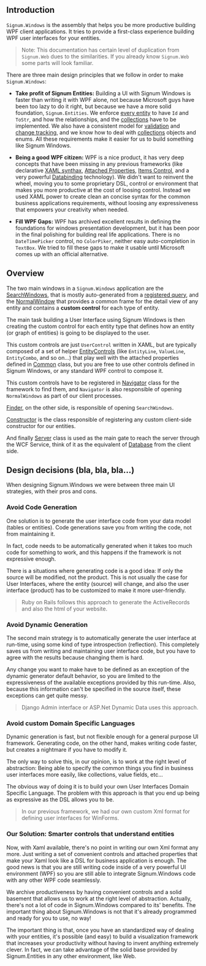## Introduction

`Signum.Windows` is the assembly that helps you be more productive building WPF client applications. It tries to provide a first-class experience building WPF user interfaces for your entities. 

> Note: This documentation has certain level of duplication from `Signum.Web` dues to the similarities. If you already know `Signum.Web` some parts will look familiar.

There are three main design principles that we follow in order to make `Signum.Windows`:

* **Take profit of Signum Entities:** Building a UI with Signum Windows is faster than writing it with WPF alone, not because Microsoft guys have been too lazy to do it right, but because we have a more solid foundation, `Signum.Entities`. We enforce [every entity](../Signum.Entities/BaseEntities.md) to have `Id` and `ToStr`, and how the relationships, and the [collections](../Signum.Entities/MList.md) have to be implemented. We also have a consistent model for [validation](../Signum.Entities/Validation.md) and [change tracking](../Signum.Entities/ChangeTracking.md), and we know how to deal with [collections](../Signum.Entities/Lite.md) objects and enums. All these requirements make it easier for us to build something like Signum Windows.

* **Being a good WPF citizen:** WPF is a nice product, it has very deep concepts that have been missing in any previous frameworks (like declarative [XAML synthax](http://msdn.microsoft.com/en-us/library/ms752059.aspx), [Attached Properties](http://msdn.microsoft.com/en-us/library/ms749011.aspx), [Items Control](http://www.wpf-tutorial.com/list-controls/itemscontrol/), and a very powerful [Databinding](http://msdn.microsoft.com/en-us/library/ms750612.aspx) technology). We didn't want to reinvent the wheel, moving you to some proprietary DSL, control or environment that makes you more productive at the cost of loosing control. Instead we used XAML power to create clean an concise syntax for the common business applications requirements, without loosing any expressiveness that empowers your creativity when needed. 

* **Fill WPF Gaps:** WPF has archived excellent results in defining the foundations for windows presentation development, but it has been poor in the final polishing for building real life applications. There is no `DateTimePicker` control, no `ColorPiker`, neither easy auto-completion in `TextBox`. We tried to fill these gaps to make it usable until Microsoft comes up with an official alternative. 

## Overview

The two main windows in a `Signum.Windows` application are the [SearchWindows](DynamicQuery/SearchControl.m), that is mostly auto-generated from a [registered query](../Signum.Engine/DynamicQuery/DynamicQueries.md"), and the [NormalWindow](NormalWindow.md) that provides a common frame for the detail view of any entity and contains a **custom control** for each type of entity.  

The main task building a User Interface using Signum Windows is then creating the custom control for each entity type that defines how an entity (or graph of entities) is going to be displayed to the user. 

This custom controls are just `UserControl` written in XAML, but are typically composed of a set of helper [EntityControls](EntityControl.md) (like `EntityLine`, `ValueLine`, `EntityCombo`, and so on...) that play well with the attached properties defined in [Common](Common.md) class, but you are free to use other controls defined in Signum Windows, or any standard WPF control to compose it.

This custom controls have to be registered in [Navigator](Facades/Navigator.md) class for the framework to find them, and `Navigator` is also responsible of opening `NormalWindows` as part of our client processes.

[Finder](Facadades/Finder.md), on the other side, is responsible of opening `SearchWindows`.

[Constructor](Constructor.md) is the class responsible of registering any custom client-side constructor for our entities.

And finally [Server](Server.md) class is used as the main gate to reach the server through the WCF Service, think of it as the equivalent of [Database](../Signum.Entities/Database.md) from the client side.  


## Design decisions (bla, bla, bla...)

When designing Signum.Windows we were between three main UI strategies, with their pros and cons. 

### Avoid Code Generation
One solution is to generate the user interface code from your data model (tables or entities). Code generations save you from writing the code, not from maintaining it. 

In fact, code needs to be automatically generated when it takes too much code for something to work, and this happens if the framework is not expressive enough.

There is a situations where generating code is a good idea: If only the source will be modified, not the product. This is not usually the case for User Interfaces, where the entity (source) will change, and also the user interface (product) has to be customized to make it more user-friendly. 

> Ruby on Rails follows this approach to generate the ActiveRecords and also the html of your website. 

### Avoid Dynamic Generation
The second main strategy is to automatically generate the user interface at run-time, using some kind of type introspection (reflection). This completely saves us from writing and maintaining user interface code, but you have to agree with the results because changing them is hard. 

Any change you want to make have to be defined as an exception of the dynamic generator default behavior, so you are limited to the expressiveness of the available exceptions provided by this run-time. Also, because this information can't be specified in the source itself, these exceptions can get quite messy.

> Django Admin interface or ASP.Net Dynamic Data uses this approach. 

### Avoid custom Domain Specific Languages
Dynamic generation is fast, but not flexible enough for a general purpose UI framework. Generating code, on the other hand, makes writing code faster, but creates a nightmare if you have to modify it. 

The only way to solve this, in our opinion, is to work at the right level of abstraction: Being able to specify the common things you find in business user interfaces more easily, like collections, value fields, etc...

The obvious way of doing it is to build your own User Interfaces Domain Specific Language. The problem with this approach is that you end up being as expressive as the DSL allows you to be. 

> In our previous framework, we had our own custom Xml format for defining user interfaces for WinForms.

### Our Solution: Smarter controls that understand entities
Now, with Xaml available, there's no point in writing our own Xml format any more. Just writing a set of convenient controls and attached properties that make your Xaml look like a DSL for business application is enough. The good news is that you are still writing code inside of a very powerful UI environment (WPF) so you are still able to integrate Signum.Windows code with any other WPF code seamlessly. 

We archive productiveness by having convenient controls and a solid basement that allows us to work at the right level of abstraction. Actually, there's not a lot of code in Signum.Windows compared to its' benefits. The important thing about Signum.Windows is not that it's already programmed and ready for you to use, no way! 

The important thing is that, once you have an standardized way of dealing with your entities, it's possible (and easy) to build a visualization framework that increases your productivity without having to invent anything extremely clever. In fact, we can take advantage of the solid base provided by Signum.Entities in any other environment, like Web.
